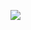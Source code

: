 <a href="../sculptures.html"><img src="http://firedpot.com/images/sculptures/20110517-qkds9k72nb7segq9w1uytm1wmk.jpg" /></a>
